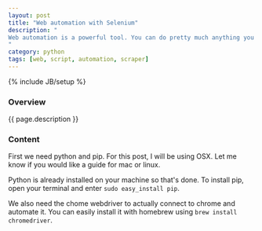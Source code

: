 ```yaml
---
layout: post
title: "Web automation with Selenium"
description: "
Web automation is a powerful tool. You can do pretty much anything you can think of with it, but I'll let you think of the applications. I will show you how to actually automate a web browser in python using [Selenium](http://www.seleniumhq.org/projects/webdriver/)
"
category: python
tags: [web, script, automation, scraper]
---
```

{% include JB/setup %}

<!-- Overview -->
<h3>Overview</h3>

{{ page.description }}

<!-- Content -->
<h3>Content</h3>

First we need python and pip. For this post, I will be using OSX. Let me know if you would like a guide for mac or linux.

Python is already installed on your machine so that's done.
To install pip, open your terminal and enter `sudo easy_install pip`.

We also need the chome webdriver to actually connect to chrome and automate it. You can easily install it with homebrew using `brew install chromedriver`.

